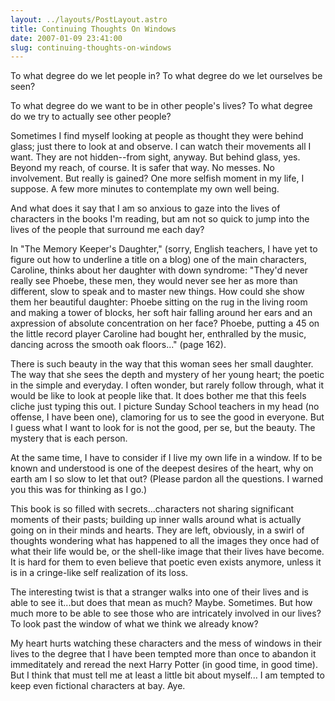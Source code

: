 ```yaml
---
layout: ../layouts/PostLayout.astro
title: Continuing Thoughts On Windows
date: 2007-01-09 23:41:00
slug: continuing-thoughts-on-windows
---
```


To what degree do we let people in? To what degree do we let ourselves be seen?  
  
To what degree do we want to be in other people's lives? To what degree do we try to actually see other people?  
  
Sometimes I find myself looking at people as thought they were behind glass; just there to look at and observe. I can watch their movements all I want. They are not hidden--from sight, anyway. But behind glass, yes. Beyond my reach, of course. It is safer that way. No messes. No involvement. But really is gained? One more selfish moment in my life, I suppose. A few more minutes to contemplate my own well being.  
  
And what does it say that I am so anxious to gaze into the lives of characters in the books I'm reading, but am not so quick to jump into the lives of the people that surround me each day?  
  
In "The Memory Keeper's Daughter," (sorry, English teachers, I have yet to figure out how to underline a title on a blog) one of the main characters, Caroline, thinks about her daughter with down syndrome: "They'd never really see Phoebe, these men, they would never see her as more than different, slow to speak and to master new things. How could she show them her beautiful daughter: Phoebe sitting on the rug in the living room and making a tower of blocks, her soft hair falling around her ears and an axpression of absolute concentration on her face? Phoebe, putting a 45 on the little record player Caroline had bought her, enthralled by the music, dancing across the smooth oak floors..." (page 162).  
  
There is such beauty in the way that this woman sees her small daughter. The way that she sees the depth and mystery of her young heart; the poetic in the simple and everyday. I often wonder, but rarely follow through, what it would be like to look at people like that. It does bother me that this feels cliche just typing this out. I picture Sunday School teachers in my head (no offense, I have been one), clamoring for us to see the good in everyone. But I guess what I want to look for is not the good, per se, but the beauty. The mystery that is each person.  
  
At the same time, I have to consider if I live my own life in a window. If to be known and understood is one of the deepest desires of the heart, why on earth am I so slow to let that out? (Please pardon all the questions. I warned you this was for thinking as I go.)  
  
This book is so filled with secrets...characters not sharing significant moments of their pasts; building up inner walls around what is actually going on in their minds and hearts. They are left, obviously, in a swirl of thoughts wondering what has happened to all the images they once had of what their life would be, or the shell-like image that their lives have become. It is hard for them to even believe that poetic even exists anymore, unless it is in a cringe-like self realization of its loss.  
  
The interesting twist is that a stranger walks into one of their lives and is able to see it...but does that mean as much? Maybe. Sometimes. But how much more to be able to see those who are intricately involved in our lives? To look past the window of what we think we already know?  
  
My heart hurts watching these characters and the mess of windows in their lives to the degree that I have been tempted more than once to abandon it immeditately and reread the next Harry Potter (in good time, in good time). But I think that must tell me at least a little bit about myself... I am tempted to keep even fictional characters at bay. Aye.